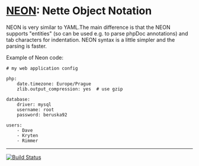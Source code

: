 [NEON](http://ne-on.org): Nette Object Notation
===============================================

NEON is very similar to YAML.The main difference is that the NEON supports "entities"
(so can be used e.g. to parse phpDoc annotations) and tab characters for indentation.
NEON syntax is a little simpler and the parsing is faster.

Example of Neon code:

```
# my web application config

php:
	date.timezone: Europe/Prague
	zlib.output_compression: yes  # use gzip

database:
	driver: mysql
	username: root
	password: beruska92

users:
	- Dave
	- Kryten
	- Rimmer
```

-----

[![Build Status](https://secure.travis-ci.org/nette/application.png?branch=master)](http://travis-ci.org/nette/application)
